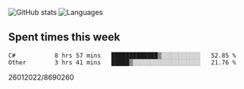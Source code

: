 ![GitHub stats](https://github-readme-stats.vercel.app/api?username=emipa606&theme=github_dark&show_icons=true) 
![Languages](https://github-readme-stats.vercel.app/api/top-langs/?username=emipa606&theme=github_dark&layout=compact)

## Spent times this week
<!--START_SECTION:waka-->

```text
C#           8 hrs 57 mins   █████████████▒░░░░░░░░░░░   52.85 %
Other        3 hrs 41 mins   █████▒░░░░░░░░░░░░░░░░░░░   21.76 %
```

<!--END_SECTION:waka-->


26012022/8690260
